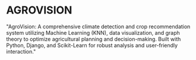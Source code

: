 # AGROVISION
"AgroVision: A comprehensive climate detection and crop recommendation system utilizing Machine Learning (KNN), data visualization, and graph theory to optimize agricultural planning and decision-making. Built with Python, Django, and Scikit-Learn for robust analysis and user-friendly interaction."
